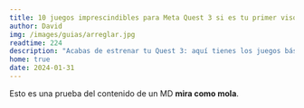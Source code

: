 ```yaml
---
title: 10 juegos imprescindibles para Meta Quest 3 si es tu primer visor
author: David
img: /images/guias/arreglar.jpg
readtime: 224
description: "Acabas de estrenar tu Quest 3: aquí tienes los juegos básicos que no pueden faltar."
home: true
date: 2024-01-31
---
```

Esto es una prueba del contenido de un MD **mira como mola**.
